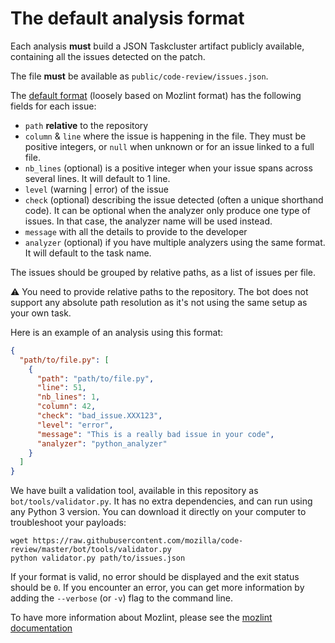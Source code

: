 # The default analysis format

Each analysis **must** build a JSON Taskcluster artifact publicly available, containing all the issues detected on the patch.

The file **must** be available as `public/code-review/issues.json`.

The [default format](https://github.com/mozilla/code-review/blob/1.0.5/bot/code_review_bot/tasks/default.py#L170) (loosely based on Mozlint format) has the following fields for each issue:

* `path` **relative** to the repository
* `column` & `line` where the issue is happening in the file. They must be positive integers, or `null` when unknown or for an issue linked to a full file.
* `nb_lines` (optional) is a positive integer when your issue spans across several lines. It will default to 1 line.
* `level` (warning | error) of the issue
* `check` (optional) describing the issue detected (often a unique shorthand code). It can be optional when the analyzer only produce one type of issues. In that case, the analyzer name will be used instead.
* `message` with all the details to provide to the developer
* `analyzer` (optional) if you have multiple analyzers using the same format. It will default to the task name.

The issues should be grouped by relative paths, as a list of issues per file.

:warning: You need to provide relative paths to the repository. The bot does not support any absolute path resolution as it's not using the same setup as your own task.

Here is an example of an analysis using this format:

```json
{
  "path/to/file.py": [
    {
      "path": "path/to/file.py",
      "line": 51,
      "nb_lines": 1,
      "column": 42,
      "check": "bad_issue.XXX123",
      "level": "error",
      "message": "This is a really bad issue in your code",
      "analyzer": "python_analyzer"
    }
  ]
}
```

We have built a validation tool, available in this repository as `bot/tools/validator.py`. It has no extra dependencies, and can run using any Python 3 version. You can download it directly on your computer to troubleshoot your payloads:

```
wget https://raw.githubusercontent.com/mozilla/code-review/master/bot/tools/validator.py
python validator.py path/to/issues.json
```

If your format is valid, no error should be displayed and the exit status should be `0`. If you encounter an error, you can get more information by adding the `--verbose` (or `-v`) flag to the command line.


To have more information about Mozlint, please see the [mozlint documentation](https://firefox-source-docs.mozilla.org/tools/lint/index.html)
